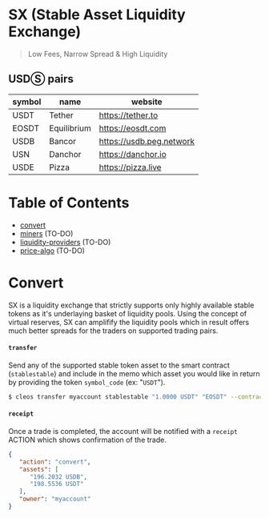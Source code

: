 # SX (Stable Asset Liquidity Exchange)

> Low Fees, Narrow Spread & High Liquidity

## USDⓈ pairs

| symbol  | name          | website                   |
|---------|---------------|---------------------------|
| USDT    | Tether        | https://tether.to         |
| EOSDT   | Equilibrium   | https://eosdt.com         |
| USDB    | Bancor        | https://usdb.peg.network  |
| USN     | Danchor       | https://danchor.io        |
| USDE	  | Pizza	      | https://pizza.live        |

# Table of Contents

- [convert](#convert)
- [miners](#miners) (TO-DO)
- [liquidity-providers](#liquidity-providers) (TO-DO)
- [price-algo](#price-algo) (TO-DO)

# Convert

SX is a liquidity exchange that strictly supports only highly available stable tokens as it's underlaying basket of liquidity pools. Using the concept of virtual reserves, SX can amplifify the liquidity pools which in result offers much better spreads for the traders on supported trading pairs.

#### `transfer`

Send any of the supported stable token asset to the smart contract (`stablestable`) and include in the memo which asset you would like in return by providing the token `symbol_code` (ex: "`USDT`").

```bash
$ cleos transfer myaccount stablestable "1.0000 USDT" "EOSDT" --contract tethertether
```

#### `receipt`

Once a trade is completed, the account will be notified with a `receipt` ACTION which shows confirmation of the trade.

```json
{
   "action": "convert",
   "assets": [
      "196.2032 USDB",
      "198.5536 USDT"
   ],
   "owner": "myaccount"
}
```
